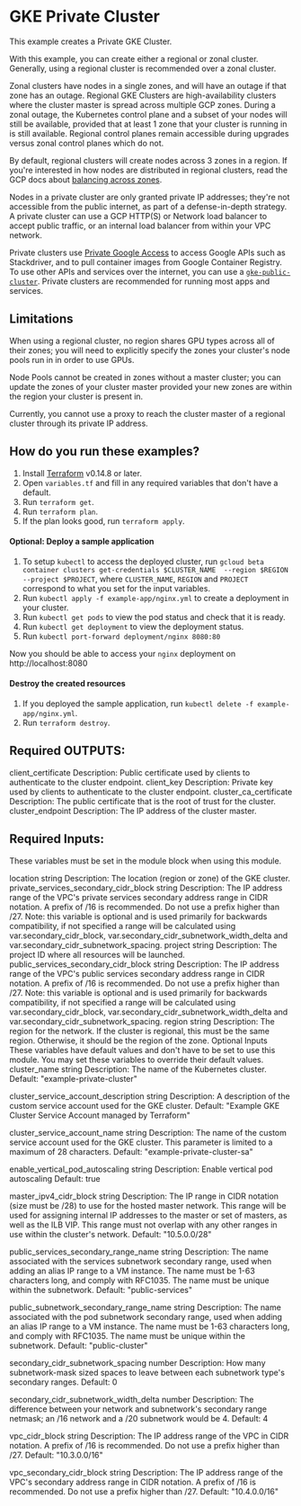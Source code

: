 # GKE Private Cluster

This example creates a Private GKE Cluster.

With this example, you can create either a regional or zonal cluster. Generally, using a regional cluster is recommended
over a zonal cluster.

Zonal clusters have nodes in a single zones, and will have an outage if that zone has an outage. Regional GKE Clusters
are high-availability clusters where the cluster master is spread across multiple GCP zones. During a zonal outage, the
Kubernetes control plane and a subset of your nodes will still be available, provided that at least 1 zone that your
cluster is running in is still available. Regional control planes remain accessible during upgrades versus zonal control
planes which do not.

By default, regional clusters will create nodes across 3 zones in a region. If you're interested in how nodes are
distributed in regional clusters, read the GCP docs about [balancing across zones](https://cloud.google.com/kubernetes-engine/docs/concepts/cluster-autoscaler#balancing_across_zones).

Nodes in a private cluster are only granted private IP addresses; they're not accessible from the public internet, as
part of a defense-in-depth strategy. A private cluster can use a GCP HTTP(S) or Network load balancer to accept public
traffic, or an internal load balancer from within your VPC network.

Private clusters use [Private Google Access](https://cloud.google.com/vpc/docs/private-access-options) to access Google
APIs such as Stackdriver, and to pull container images from Google Container Registry. To use other APIs and services
over the internet, you can use a [`gke-public-cluster`](../gke-public-cluster). Private clusters are
recommended for running most apps and services.

## Limitations

When using a regional cluster, no region shares GPU types across all of their zones; you will need to explicitly specify
the zones your cluster's node pools run in in order to use GPUs.

Node Pools cannot be created in zones without a master cluster; you can update the zones of your cluster master provided
your new zones are within the region your cluster is present in.

<!-- TODO(rileykarson): Clarify what this means when we find out- this is pulled
from the GKE docs. -->
Currently, you cannot use a proxy to reach the cluster master of a regional cluster through its private IP address.

## How do you run these examples?

1. Install [Terraform](https://learn.hashicorp.com/terraform/getting-started/install.html) v0.14.8 or later.
1. Open `variables.tf` and fill in any required variables that don't have a default.
1. Run `terraform get`.
1. Run `terraform plan`.
1. If the plan looks good, run `terraform apply`.

#### Optional: Deploy a sample application

1. To setup `kubectl` to access the deployed cluster, run `gcloud beta container clusters get-credentials $CLUSTER_NAME 
--region $REGION --project $PROJECT`, where `CLUSTER_NAME`, `REGION` and `PROJECT` correspond to what you set for the 
input variables.
1. Run `kubectl apply -f example-app/nginx.yml` to create a deployment in your cluster.
1. Run `kubectl get pods` to view the pod status and check that it is ready.
1. Run `kubectl get deployment` to view the deployment status.
1. Run `kubectl port-forward deployment/nginx 8080:80`

Now you should be able to access your `nginx` deployment on http://localhost:8080

#### Destroy the created resources

1. If you deployed the sample application, run `kubectl delete -f example-app/nginx.yml`.
1. Run `terraform destroy`.



## Required OUTPUTS:
client_certificate
Description: Public certificate used by clients to authenticate to the cluster endpoint.
client_key
Description: Private key used by clients to authenticate to the cluster endpoint.
cluster_ca_certificate
Description: The public certificate that is the root of trust for the cluster.
cluster_endpoint
Description: The IP address of the cluster master.









## Required Inputs:
These variables must be set in the module block when using this module.

location string
Description: The location (region or zone) of the GKE cluster.
private_services_secondary_cidr_block string
Description: The IP address range of the VPC's private services secondary address range in CIDR notation. A prefix of /16 is recommended. Do not use a prefix higher than /27. Note: this variable is optional and is used primarily for backwards compatibility, if not specified a range will be calculated using var.secondary_cidr_block, var.secondary_cidr_subnetwork_width_delta and var.secondary_cidr_subnetwork_spacing.
project string
Description: The project ID where all resources will be launched.
public_services_secondary_cidr_block string
Description: The IP address range of the VPC's public services secondary address range in CIDR notation. A prefix of /16 is recommended. Do not use a prefix higher than /27. Note: this variable is optional and is used primarily for backwards compatibility, if not specified a range will be calculated using var.secondary_cidr_block, var.secondary_cidr_subnetwork_width_delta and var.secondary_cidr_subnetwork_spacing.
region string
Description: The region for the network. If the cluster is regional, this must be the same region. Otherwise, it should be the region of the zone.
Optional Inputs
These variables have default values and don't have to be set to use this module. You may set these variables to override their default values.
cluster_name string
Description: The name of the Kubernetes cluster.
Default: "example-private-cluster"

cluster_service_account_description string
Description: A description of the custom service account used for the GKE cluster.
Default: "Example GKE Cluster Service Account managed by Terraform"

cluster_service_account_name string
Description: The name of the custom service account used for the GKE cluster. This parameter is limited to a maximum of 28 characters.
Default: "example-private-cluster-sa"

enable_vertical_pod_autoscaling string
Description: Enable vertical pod autoscaling
Default: true

master_ipv4_cidr_block string
Description: The IP range in CIDR notation (size must be /28) to use for the hosted master network. This range will be used for assigning internal IP addresses to the master or set of masters, as well as the ILB VIP. This range must not overlap with any other ranges in use within the cluster's network.
Default: "10.5.0.0/28"

public_services_secondary_range_name string
Description: The name associated with the services subnetwork secondary range, used when adding an alias IP range to a VM instance. The name must be 1-63 characters long, and comply with RFC1035. The name must be unique within the subnetwork.
Default: "public-services"

public_subnetwork_secondary_range_name string
Description: The name associated with the pod subnetwork secondary range, used when adding an alias IP range to a VM instance. The name must be 1-63 characters long, and comply with RFC1035. The name must be unique within the subnetwork.
Default: "public-cluster"

secondary_cidr_subnetwork_spacing number
Description: How many subnetwork-mask sized spaces to leave between each subnetwork type's secondary ranges.
Default: 0

secondary_cidr_subnetwork_width_delta number
Description: The difference between your network and subnetwork's secondary range netmask; an /16 network and a /20 subnetwork would be 4.
Default: 4

vpc_cidr_block string
Description: The IP address range of the VPC in CIDR notation. A prefix of /16 is recommended. Do not use a prefix higher than /27.
Default: "10.3.0.0/16"

vpc_secondary_cidr_block string
Description: The IP address range of the VPC's secondary address range in CIDR notation. A prefix of /16 is recommended. Do not use a prefix higher than /27.
Default: "10.4.0.0/16"
